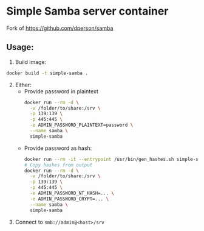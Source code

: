 # Simple Samba server container
Fork of https://github.com/dperson/samba
## Usage:
1. Build image:
```sh
docker build -t simple-samba .
```
2. Either:
    - Provide password in plaintext
        ```sh
        docker run --rm -d \
          -v /folder/to/share:/srv \
          -p 139:139 \
          -p 445:445 \
          -e ADMIN_PASSWORD_PLAINTEXT=password \
          --name samba \
          simple-samba
        ```
    - Provide password as hash:
        ```sh
        docker run --rm -it --entrypoint /usr/bin/gen_hashes.sh simple-samba
        # Copy hashes from output
        docker run --rm -d \
          -v /folder/to/share:/srv \
          -p 139:139 \
          -p 445:445 \
          -e ADMIN_PASSWORD_NT_HASH=... \
          -e ADMIN_PASSWORD_CRYPT=... \
          --name samba \
          simple-samba
      ```
3. Connect to `smb://admin@<host>/srv`